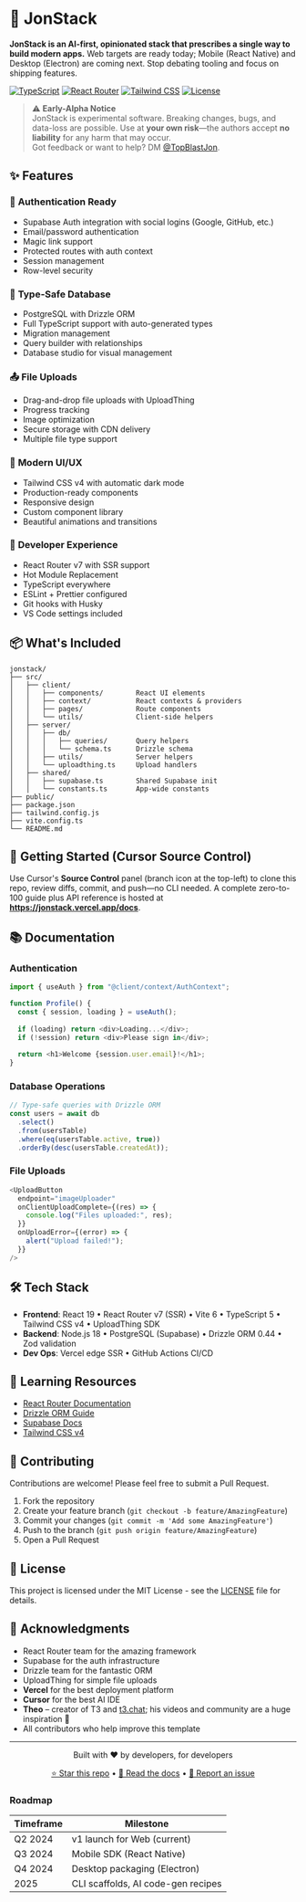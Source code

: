# 🚀 JonStack

**JonStack is an AI-first, opinionated stack that prescribes a single way to build modern apps.** Web targets are ready today; Mobile (React Native) and Desktop (Electron) are coming next. Stop debating tooling and focus on shipping features.

[![TypeScript](https://img.shields.io/badge/TypeScript-5.0-blue)](https://www.typescriptlang.org/)
[![React Router](https://img.shields.io/badge/React_Router-v7-red)](https://reactrouter.com/)
[![Tailwind CSS](https://img.shields.io/badge/Tailwind_CSS-v4-38B2AC)](https://tailwindcss.com/)
[![License](https://img.shields.io/badge/License-MIT-green.svg)](LICENSE)

> ⚠️ **Early-Alpha Notice**  
> JonStack is experimental software. Breaking changes, bugs, and data-loss are possible. Use at **your own risk**—the authors accept **no liability** for any harm that may occur.  
> Got feedback or want to help? DM [@TopBlastJon](https://twitter.com/TopBlastJon).

## ✨ Features

### 🔐 **Authentication Ready**
- Supabase Auth integration with social logins (Google, GitHub, etc.)
- Email/password authentication
- Magic link support
- Protected routes with auth context
- Session management
- Row-level security

### 💾 **Type-Safe Database**
- PostgreSQL with Drizzle ORM
- Full TypeScript support with auto-generated types
- Migration management
- Query builder with relationships
- Database studio for visual management

### 📤 **File Uploads**
- Drag-and-drop file uploads with UploadThing
- Progress tracking
- Image optimization
- Secure storage with CDN delivery
- Multiple file type support

### 🎨 **Modern UI/UX**
- Tailwind CSS v4 with automatic dark mode
- Production-ready components
- Responsive design
- Custom component library
- Beautiful animations and transitions

### 🚀 **Developer Experience**
- React Router v7 with SSR support
- Hot Module Replacement
- TypeScript everywhere
- ESLint + Prettier configured
- Git hooks with Husky
- VS Code settings included

## 📦 What's Included

```
jonstack/
├── src/
│   ├── client/
│   │   ├── components/        React UI elements
│   │   ├── context/           React contexts & providers
│   │   ├── pages/             Route components
│   │   └── utils/             Client-side helpers
│   ├── server/
│   │   ├── db/
│   │   │   ├── queries/       Query helpers
│   │   │   └── schema.ts      Drizzle schema
│   │   ├── utils/             Server helpers
│   │   └── uploadthing.ts     Upload handlers
│   ├── shared/
│   │   ├── supabase.ts        Shared Supabase init
│   │   └── constants.ts       App-wide constants
├── public/
├── package.json
├── tailwind.config.js
├── vite.config.ts
└── README.md
```

## 🚀 Getting Started (Cursor Source Control)
Use Cursor's **Source Control** panel (branch icon at the top-left) to clone this repo, review diffs, commit, and push—no CLI needed. A complete zero-to-100 guide plus API reference is hosted at **https://jonstack.vercel.app/docs**.

## 📚 Documentation

### Authentication

```typescript
import { useAuth } from "@client/context/AuthContext";

function Profile() {
  const { session, loading } = useAuth();
  
  if (loading) return <div>Loading...</div>;
  if (!session) return <div>Please sign in</div>;
  
  return <h1>Welcome {session.user.email}!</h1>;
}
```

### Database Operations

```typescript
// Type-safe queries with Drizzle ORM
const users = await db
  .select()
  .from(usersTable)
  .where(eq(usersTable.active, true))
  .orderBy(desc(usersTable.createdAt));
```

### File Uploads

```typescript
<UploadButton
  endpoint="imageUploader"
  onClientUploadComplete={(res) => {
    console.log("Files uploaded:", res);
  }}
  onUploadError={(error) => {
    alert("Upload failed!");
  }}
/>
```

## 🛠️ Tech Stack

- **Frontend**: React 19 • React Router v7 (SSR) • Vite 6 • TypeScript 5 • Tailwind CSS v4 • UploadThing SDK
- **Backend**: Node.js 18 • PostgreSQL (Supabase) • Drizzle ORM 0.44 • Zod validation
- **Dev Ops**: Vercel edge SSR • GitHub Actions CI/CD

## 📖 Learning Resources

- [React Router Documentation](https://reactrouter.com/docs)
- [Drizzle ORM Guide](https://orm.drizzle.team/docs/overview)
- [Supabase Docs](https://supabase.com/docs)
- [Tailwind CSS v4](https://tailwindcss.com/docs)

## 🤝 Contributing

Contributions are welcome! Please feel free to submit a Pull Request.

1. Fork the repository
2. Create your feature branch (`git checkout -b feature/AmazingFeature`)
3. Commit your changes (`git commit -m 'Add some AmazingFeature'`)
4. Push to the branch (`git push origin feature/AmazingFeature`)
5. Open a Pull Request

## 📝 License

This project is licensed under the MIT License - see the [LICENSE](LICENSE) file for details.

## 🙏 Acknowledgments

- React Router team for the amazing framework
- Supabase for the auth infrastructure
- Drizzle team for the fantastic ORM
- UploadThing for simple file uploads
- **Vercel** for the best deployment platform
- **Cursor** for the best AI IDE
- **Theo** – creator of T3 and <a href="https://t3.chat/" target="_blank">t3.chat</a>; his videos and community are a huge inspiration 🙌
- All contributors who help improve this template

---

<p align="center">
  Built with ❤️ by developers, for developers
</p>

<p align="center">
  <a href="https://github.com/Noisemaker111/jonstack">⭐ Star this repo</a> •
  <a href="/docs">📖 Read the docs</a> •
  <a href="https://github.com/Noisemaker111/jonstack/issues">🐛 Report an issue</a>
</p>

### Roadmap

| Timeframe | Milestone |
|-----------|-----------|
| Q2 2024 | v1 launch for Web (current) |
| Q3 2024 | Mobile SDK (React Native) |
| Q4 2024 | Desktop packaging (Electron) |
| 2025 | CLI scaffolds, AI code-gen recipes |
